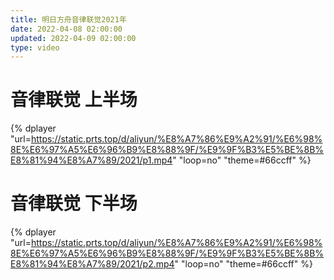 ```yaml
---
title: 明日方舟音律联觉2021年
date: 2022-04-08 02:00:00
updated: 2022-04-09 02:00:00
type: video
---
```


# 音律联觉 上半场

{% dplayer "url=https://static.prts.top/d/aliyun/%E8%A7%86%E9%A2%91/%E6%98%8E%E6%97%A5%E6%96%B9%E8%88%9F/%E9%9F%B3%E5%BE%8B%E8%81%94%E8%A7%89/2021/p1.mp4" "loop=no" "theme=#66ccff" %}




# 音律联觉 下半场

{% dplayer "url=https://static.prts.top/d/aliyun/%E8%A7%86%E9%A2%91/%E6%98%8E%E6%97%A5%E6%96%B9%E8%88%9F/%E9%9F%B3%E5%BE%8B%E8%81%94%E8%A7%89/2021/p2.mp4" "loop=no" "theme=#66ccff" %}